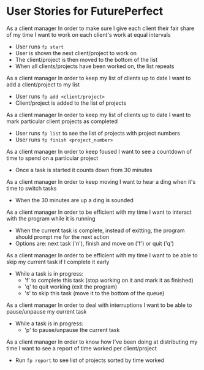 User Stories for FuturePerfect
==============================

As a client manager
In order to make sure I give each client their fair share of my time
I want to work on each client's work at equal intervals

  - User runs `fp start`
  - User is shown the next client/project to work on
  - The client/project is then moved to the bottom of the list
  - When all clients/projects have been worked on, the list repeats

As a client manager
In order to keep my list of clients up to date
I want to add a client/project to my list

  - User runs `fp add <client/project>`
  - Client/project is added to the list of projects

As a client manager
In order to keep my list of clients up to date
I want to mark particular client projects as completed

  - User runs `fp list` to see the list of projects with project numbers
  - User runs `fp finish <project_number>`

As a client manager
In order to keep foused
I want to see a countdown of time to spend on a particular project

  - Once a task is started it counts down from 30 minutes


As a client manager
In order to keep moving
I want to hear a ding when it's time to switch tasks

  - When the 30 minutes are up a ding is sounded


As a client manager
In order to be efficient with my time
I want to interact with the program while it is running

  - When the current task is complete, instead of exitting, the program should prompt me for the next action
  - Options are: next task ('n'), finish and move on ('f') or quit ('q')

As a client manager
In order to be efficient with my time
I want to be able to skip my current task if I complete it early

  - While a task is in progress:
    *  'f' to complete this task (stop working on it and mark it as finished)
    *  'q' to quit working (exit the program)
    *  's' to skip this task (move it to the bottom of the queue)

As a client manager
In order to deal with interruptions
I want to be able to pause/unpause my current task

  - While a task is in progress:
    *  'p' to pause/unpause the current task

As a client manager
In order to know how I've been doing at distributing my time
I want to see a report of time worked per client/project

  - Run `fp report` to see list of projects sorted by time worked
